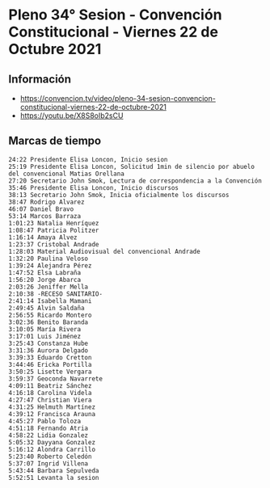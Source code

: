 # Pleno 34° Sesion - Convención Constitucional - Viernes 22 de Octubre 2021

## Información
- https://convencion.tv/video/pleno-34-sesion-convencion-constitucional-viernes-22-de-octubre-2021
- https://youtu.be/X8S8oIb2sCU

## Marcas de tiempo
```
24:22 Presidente Elisa Loncon, Inicio sesion
25:19 Presidente Elisa Loncon, Solicitud 1min de silencio por abuelo del convencional Matias Orellana
27:20 Secretario John Smok, Lectura de correspondencia a la Convención
35:46 Presidente Elisa Loncon, Inicio discursos
38:13 Secretario John Smok, Inicia oficialmente los discursos
38:47 Rodrigo Alvarez
46:07 Daniel Bravo
53:14 Marcos Barraza
1:01:23 Natalia Henríquez
1:08:47 Patricia Politzer
1:16:14 Amaya Alvez
1:23:37 Cristobal Andrade
1:28:03 Material Audiovisual del convencional Andrade
1:32:20 Paulina Veloso
1:39:24 Alejandra Pérez
1:47:52 Elsa Labraña
1:56:20 Jorge Abarca
2:03:26 Jeniffer Mella
2:10:38 -RECESO SANITARIO-
2:41:14 Isabella Mamani
2:49:45 Alvin Saldaña
2:56:55 Ricardo Montero
3:02:36 Benito Baranda
3:10:05 María Rivera
3:17:01 Luis Jiménez
3:25:43 Constanza Hube
3:31:36 Aurora Delgado
3:39:33 Eduardo Cretton
3:44:46 Ericka Portilla
3:50:25 Lisette Vergara
3:59:37 Geoconda Navarrete
4:09:11 Beatriz Sánchez
4:16:18 Carolina Videla
4:27:47 Christian Viera
4:31:25 Helmuth Martínez
4:39:12 Francisca Arauna
4:45:27 Pablo Toloza
4:51:18 Fernando Atria
4:58:22 Lidia Gonzalez
5:05:32 Dayyana Gonzalez
5:16:12 Alondra Carrillo
5:23:40 Roberto Celedón
5:37:07 Ingrid Villena
5:43:44 Barbara Sepulveda
5:52:51 Levanta la sesion
```